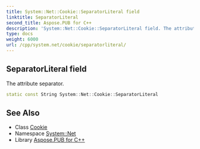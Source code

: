 ```yaml
---
title: System::Net::Cookie::SeparatorLiteral field
linktitle: SeparatorLiteral
second_title: Aspose.PUB for C++
description: 'System::Net::Cookie::SeparatorLiteral field. The attribute separator in C++.'
type: docs
weight: 6000
url: /cpp/system.net/cookie/separatorliteral/
---
```

## SeparatorLiteral field


The attribute separator.

```cpp
static const String System::Net::Cookie::SeparatorLiteral
```

## See Also

* Class [Cookie](../)
* Namespace [System::Net](../../)
* Library [Aspose.PUB for C++](../../../)
